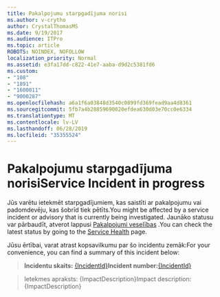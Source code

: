 ```yaml
---
title: Pakalpojumu starpgadījuma norisi
ms.author: v-crytho
author: CrystalThomasMS
ms.date: 9/19/2017
ms.audience: ITPro
ms.topic: article
ROBOTS: NOINDEX, NOFOLLOW
localization_priority: Normal
ms.assetid: e3fa17dd-c822-41e7-aaba-d9d2c5381fd6
ms.custom:
- "108"
- "1891"
- "1600011"
- "9000287"
ms.openlocfilehash: a6a1f6a03848d3540c0899fd369fead9aa4d8361
ms.sourcegitcommit: 5fb7a4b28859690020efdea630d03e70cc0e6334
ms.translationtype: MT
ms.contentlocale: lv-LV
ms.lasthandoff: 06/28/2019
ms.locfileid: "35355524"
---
```

# <a name="service-incident-in-progress"></a><span data-ttu-id="e25c3-102">Pakalpojumu starpgadījuma norisi</span><span class="sxs-lookup"><span data-stu-id="e25c3-102">Service Incident in progress</span></span>

<span data-ttu-id="e25c3-103">Jūs varētu ietekmēt starpgadījumiem, kas saistīti ar pakalpojumu vai padomdevēju, kas šobrīd tiek pētīts.</span><span class="sxs-lookup"><span data-stu-id="e25c3-103">You might be affected by a service incident or advisory that is currently being investigated.</span></span> <span data-ttu-id="e25c3-104">Jaunāko statusu var pārbaudīt, atverot lappusi [Pakalpojumi veselības](https://admin.microsoft.com/adminportal/home#/servicehealth) .</span><span class="sxs-lookup"><span data-stu-id="e25c3-104">You can check the latest status by going to the [Service Health](https://admin.microsoft.com/adminportal/home#/servicehealth) page.</span></span>
  
<span data-ttu-id="e25c3-105">Jūsu ērtībai, varat atrast kopsavilkumu par šo incidentu zemāk:</span><span class="sxs-lookup"><span data-stu-id="e25c3-105">For your convenience, you can find a summary of this incident below:</span></span>
  
> <span data-ttu-id="e25c3-106">**Incidentu skaits:** [{IncidentId}](https://admin.microsoft.com/adminportal/home#/servicehealth)</span><span class="sxs-lookup"><span data-stu-id="e25c3-106">**Incident number:**[{IncidentId}](https://admin.microsoft.com/adminportal/home#/servicehealth)</span></span>
    
> <span data-ttu-id="e25c3-107">Ietekmes apraksts: {ImpactDescription}</span><span class="sxs-lookup"><span data-stu-id="e25c3-107">Impact description: {ImpactDescription}</span></span>

